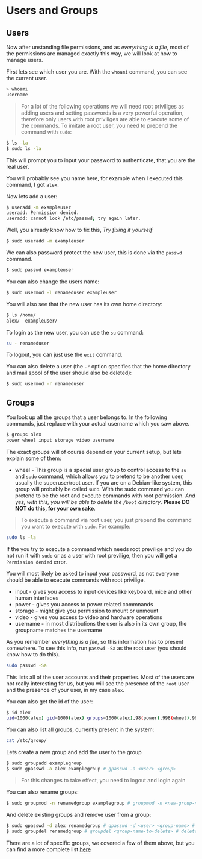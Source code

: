 # Users and Groups

## Users

Now after unstanding file permissions, and as _everything is a file_, most of the permissions are
managed exactly this way, we will look at how to manage users.

First lets see which user you are. With the `whoami` command, you can see the current user.

```sh
> whoami
username
```

> For a lot of the following operations we will need root priviliges as adding users and setting
> passwords is a very powerful operation, therefore only users with root priviliges are able to
> execute some of the commands. To imitate a root user, you need to prepend the command with `sudo`:

```sh
$ ls -la
$ sudo ls -la
```

This will prompt you to input your password to authenticate, that you are the real user.

You will probably see you name here, for example when I executed this command, I got `alex`.

Now lets add a user:

```sh
$ useradd -m exampleuser
useradd: Permission denied.
useradd: cannot lock /etc/passwd; try again later.
```

Well, you already know how to fix this, _Try fixing it yourself_

```sh
$ sudo useradd -m exampleuser
```

We can also password protect the new user, this is done via the `passwd` command.

```sh
$ sudo passwd exampleuser
```

You can also change the users name:

```sh
$ sudo usermod -l renameduser exampleuser
```

You will also see that the new user has its own home directory:

```sh
$ ls /home/
alex/  exampleuser/
```

To login as the new user, you can use the `su` command:

```sh
su - renameduser
```

To logout, you can just use the `exit` command.

You can also delete a user (the `-r` option specifies that the home directory and mail spool of the user
should also be deleted):

```sh
$ sudo usermod -r renameduser
```

## Groups

You look up all the groups that a user belongs to. In the following commands, just replace
<username> with your actual username which you saw above.

```sh
$ groups alex
power wheel input storage video username
```

The exact groups will of course depend on your current setup, but lets explain some of them:

- wheel - This group is a special user group to control access to the `su` and `sudo` command, which allows
  you to pretend to be another user, usually the superuser/root user. If you are on a Debian-like system, this
  group will probably be called `sudo`. With the sudo command you can pretend to be the root and execute
  commands with root permission. _And yes, with this, you will be able to delete the `/boot` directory_.
  **Please DO NOT do this, for your own sake**.

> To execute a command via root user, you just prepend the command you want to execute with `sudo`. For example:

```sh
sudo ls -la
```

If the you try to execute a command which needs root previlige and you do not run it with `sudo` or as
a user with root previlige, then you will get a `Permission denied` error.

You will most likely be asked to input your password, as not everyone should be able to execute commands
with root privilige.

- input - gives you access to input devices like keyboard, mice and other human interfaces
- power - gives you access to power related commnands
- storage - might give you permission to mount or unmount
- video - gives you access to video and hardware operations
- username - in most distributions the user is also in its own group, the groupname matches the username

As you remember _everything is a file_, so this information has to present somewhere. To see this info,
run `passwd -Sa` as the root user (you should know how to do this).

```sh
sudo passwd -Sa
```

This lists all of the user accounts and their properties. Most of the users are not really interesting for us,
but you will see the presence of the `root` user and the presence of your user, in my case `alex`.

You can also get the id of the user:

```sh
$ id alex
uid=1000(alex) gid=1000(alex) groups=1000(alex),98(power),998(wheel),994(input),987(storage),985(video)
```

You can also list all groups, currently present in the system:

```sh
cat /etc/group/
```

Lets create a new group and add the user to the group

```sh
$ sudo groupadd examplegroup
$ sudo gpasswd -a alex examplegroup # gpasswd -a <user> <group>
```

> For this changes to take effect, you need to logout and login again

You can also rename groups:

```sh
$ sudo groupmod -n renamedgroup examplegroup # groupmod -n <new-group-name> <old-group-name>
```

And delete existing groups and remove user from a group:

```sh
$ sudo gpasswd -d alex renamedgroup # gpasswd -d <user> <group-name> # remove users from a group
$ sudo groupdel renamedgroup # groupdel <group-name-to-delete> # delete existing groups
```

There are a lot of specific groups, we covered a few of them above, but you can find a more complete
list [here](https://wiki.archlinux.org/title/users_and_groups#Group_list)

